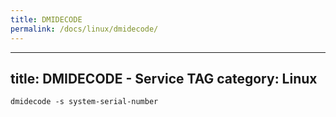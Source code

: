```yaml
---
title: DMIDECODE
permalink: /docs/linux/dmidecode/
---
```

---
title: DMIDECODE - Service TAG
category: Linux
---

```
dmidecode -s system-serial-number
```
